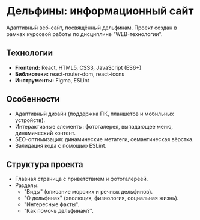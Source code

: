 # Дельфины: информационный сайт

Адаптивный веб-сайт, посвящённый дельфинам. Проект создан в рамках курсовой работы по дисциплине "WEB-технологии".

## Технологии
- **Frontend:** React, HTML5, CSS3, JavaScript (ES6+)
- **Библиотеки:** react-router-dom, react-icons
- **Инструменты:** Figma, ESLint

## Особенности
- Адаптивный дизайн (поддержка ПК, планшетов и мобильных устройств).
- Интерактивные элементы: фотогалерея, выпадающее меню, динамический контент.
- SEO-оптимизация: динамические метатеги, семантическая вёрстка.
- Валидация кода с помощью ESLint.

## Структура проекта
- Главная страница с приветствием и фотогалереей.
- Разделы:
  - "Виды" (описание морских и речных дельфинов).
  - "О дельфинах" (эволюция, физиология, социальная жизнь).
  - "Интересные факты".
  - "Как помочь дельфинам?".
